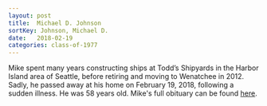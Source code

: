 ```yaml
---
layout: post
title:  Michael D. Johnson
sortKey: Johnson, Michael D.
date:   2018-02-19
categories: class-of-1977
---
```

Mike spent many years constructing ships at Todd’s Shipyards in the Harbor Island area of Seattle, before retiring and moving to Wenatchee in 2012. Sadly, he passed away at his home on February 19, 2018, following a sudden illness. He was 58 years old. Mike's full obituary can be found [here](https://www.wenatcheeworld.com/news/2018/mar/06/michael-d-johnson-1/).
